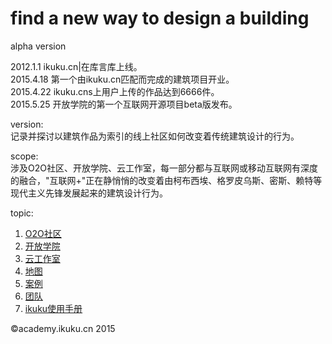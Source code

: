 find a new way to design a building 
========
alpha version  

2012.1.1 ikuku.cn|在库言库上线。  
2015.4.18 第一个由ikuku.cn匹配而完成的建筑项目开业。  
2015.4.22 ikuku.cns上用户上传的作品达到6666件。     
2015.5.25 开放学院的第一个互联网开源项目beta版发布。


version:   
记录并探讨以建筑作品为索引的线上社区如何改变着传统建筑设计的行为。

scope:  
涉及O2O社区、开放学院、云工作室，每一部分都与互联网或移动互联网有深度的融合，"互联网+"正在静悄悄的改变着由柯布西埃、格罗皮乌斯、密斯、赖特等现代主义先锋发展起来的建筑设计行为。


topic:

1. [O2O社区](o2o_sn.md)  
2. [开放学院](academy.md)   
3. [云工作室](studio.md)     
5. [地图](http://www.ikuku.cn/map.php)  
6. [案例](cases.md)
7. [团队](team.md)
6. [ikuku使用手册](guide.md)


&copy;academy.ikuku.cn 2015
 
